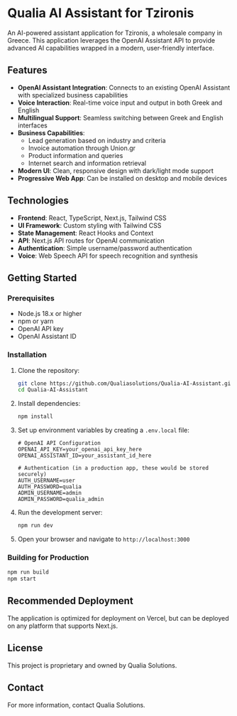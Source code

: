 # Qualia AI Assistant for Tzironis

An AI-powered assistant application for Tzironis, a wholesale company in Greece. This application leverages the OpenAI Assistant API to provide advanced AI capabilities wrapped in a modern, user-friendly interface.

## Features

- **OpenAI Assistant Integration**: Connects to an existing OpenAI Assistant with specialized business capabilities
- **Voice Interaction**: Real-time voice input and output in both Greek and English
- **Multilingual Support**: Seamless switching between Greek and English interfaces
- **Business Capabilities**:
  - Lead generation based on industry and criteria
  - Invoice automation through Union.gr
  - Product information and queries
  - Internet search and information retrieval
- **Modern UI**: Clean, responsive design with dark/light mode support
- **Progressive Web App**: Can be installed on desktop and mobile devices

## Technologies

- **Frontend**: React, TypeScript, Next.js, Tailwind CSS
- **UI Framework**: Custom styling with Tailwind CSS
- **State Management**: React Hooks and Context
- **API**: Next.js API routes for OpenAI communication
- **Authentication**: Simple username/password authentication
- **Voice**: Web Speech API for speech recognition and synthesis

## Getting Started

### Prerequisites

- Node.js 18.x or higher
- npm or yarn
- OpenAI API key
- OpenAI Assistant ID

### Installation

1. Clone the repository:
   ```bash
   git clone https://github.com/Qualiasolutions/Qualia-AI-Assistant.git
   cd Qualia-AI-Assistant
   ```

2. Install dependencies:
   ```bash
   npm install
   ```

3. Set up environment variables by creating a `.env.local` file:
   ```
   # OpenAI API Configuration
   OPENAI_API_KEY=your_openai_api_key_here
   OPENAI_ASSISTANT_ID=your_assistant_id_here

   # Authentication (in a production app, these would be stored securely)
   AUTH_USERNAME=user
   AUTH_PASSWORD=qualia
   ADMIN_USERNAME=admin
   ADMIN_PASSWORD=qualia_admin
   ```

4. Run the development server:
   ```bash
   npm run dev
   ```

5. Open your browser and navigate to `http://localhost:3000`

### Building for Production

```bash
npm run build
npm start
```

## Recommended Deployment

The application is optimized for deployment on Vercel, but can be deployed on any platform that supports Next.js.

## License

This project is proprietary and owned by Qualia Solutions.

## Contact

For more information, contact Qualia Solutions.
